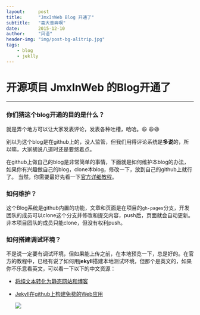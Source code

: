 ```yaml
---
layout:     post
title:      "JmxInWeb Blog 开通了"
subtitle:   "喜大普奔啊"
date:       2015-12-10
author:     "风语"
header-img: "img/post-bg-alitrip.jpg"
tags:
    - blog
    - jeklly
---
```


# 开源项目 JmxInWeb 的Blog开通了

---

### 你们猜这个blog开通的目的是什么？

就是弄个地方可以让大家发表评论，发表各种吐槽，哈哈。:laughing: :laughing::laughing:

别以为这个blog是在github上的，没人监管，但我们用得评论系统是**多说**的，所以嘛，大家胡说八道时还是要悠着点。

在github上做自己的blog是非常简单的事情，下面就是如何维护本blog的办法，如果你有兴趣做自己的blog，clone本blog，修改一下，放到自己的github上就行了。
当然，你需要最好先看一下<a href="https://pages.github.com/" target="_blank">官方详细教程</a>。


### 如何维护？

这个Blog系统是github内置的功能，文章和页面是在项目的```gh-pages```分支，开发团队的成员可以clone这个分支并修改和提交内容，push后，页面就会自动更新。
非本项目团队的成员只能clone，但没有权利push。

### 如何搭建调试环境？
不是说一定要有调试环境，但如果能上传之前，在本地预览一下，总是好的。在官方的教程中，已经有说了如何用**jekyll**搭建本地测试环境，但那个是英文的，如果你不乐意看英文，可以看一下以下的中文资源：

- <a href="http://jekyll.bootcss.com/" target="_blank">将纯文本转化为静态网站和博客</a>
- <a href="http://blog.fens.me/jekyll-bootstarp-github/" target="_blank">Jekyll在github上构建免费的Web应用</a>

    ![](http://blog.fens.me/wp-content/uploads/2013/11/jekyll-github.png)
